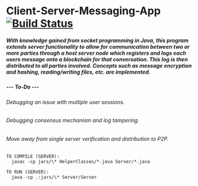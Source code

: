 # Client-Server-Messaging-App [![Build Status](https://travis-ci.org/razr22/Client-Server-Messaging-App.svg?branch=master)](https://travis-ci.org/razr22/Client-Server-Messaging-App)

##### With knowledge gained from socket programming in Java, this program extends server functionality to allow for communication between two or more parties through a host server node which registers and logs each users message onto a blockchain for that conversation. This log is then distributed to all parties involved. Concepts such as message encryption and hashing, reading/writing files, etc. are implemented.

##### --- To-Do ---
###### Debugging an issue with multiple user sessions.
###### Debugging consensus mechanism and log tampering. 
###### Move away from single server verification and distribution to P2P.
    TO COMPILE (SERVER):
      javac -cp jars/\* HelperClasses/*.java Server/*.java
  
    TO RUN (SERVER):
      java -cp .:jars/\* Server/Server
